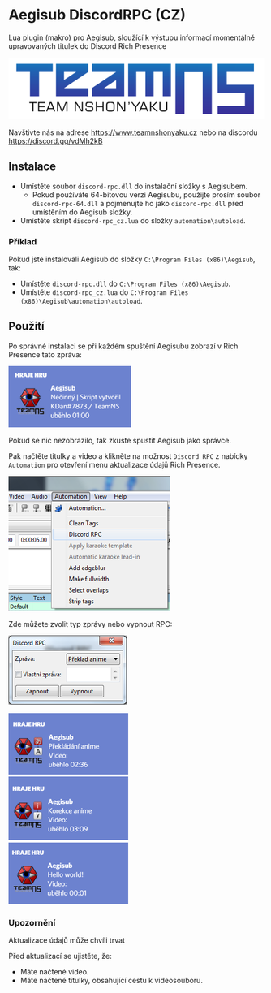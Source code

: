 # Aegisub DiscordRPC (CZ)
Lua plugin (makro) pro Aegisub, sloužící k výstupu informací
momentálně upravovaných titulek do Discord Rich Presence

![TeamNS](./img/teamns.png "TeamNS")

Navštivte nás na adrese https://www.teamnshonyaku.cz nebo na discordu https://discord.gg/vdMh2kB
## Instalace
- Umístěte soubor `discord-rpc.dll` do instalační složky s Aegisubem.
  - Pokud používáte 64-bitovou verzi Aegisubu, použijte prosím
    soubor `discord-rpc-64.dll` a pojmenujte ho jako `discord-rpc.dll` 
    před umístěním do Aegisub složky.
- Umístěte skript `discord-rpc_cz.lua` do složky `automation\autoload`.

### Příklad
Pokud jste instalovali Aegisub do složky `C:\Program Files (x86)\Aegisub`, tak:
- Umístěte `discord-rpc.dll` do `C:\Program Files (x86)\Aegisub`.
- Umístěte `discord-rpc_cz.lua` do `C:\Program Files (x86)\Aegisub\automation\autoload`.

## Použití
Po správné instalaci se při každém spuštění 
Aegisubu zobrazí v Rich Presence tato zpráva:

![První spuštění](./img/spusteni.png "První spuštění")

Pokud se nic nezobrazilo, tak zkuste spustit Aegisub jako správce.

Pak načtěte titulky a video a klikněte na možnost `Discord RPC` 
z nabídky `Automation` pro otevření menu aktualizace údajů Rich Presence.

![Kliknutí na menu](./img/menu.png "Kliknutí na menu")

Zde můžete zvolit typ zprávy nebo vypnout RPC:

![Okno](./img/okno.png "Okno")

![Detaily jsou aktualizovány](./img/detail.png "Detaily jsou aktualizovány")

### Upozornění
Aktualizace údajů může chvíli trvat

Před aktualizací se ujistěte, že:
- Máte načtené video.
- Máte načtené titulky, obsahující cestu k videosouboru.

